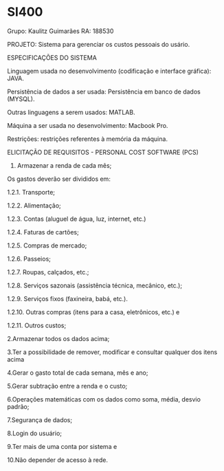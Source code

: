 # SI400
Grupo:
Kaulitz Guimarães RA: 188530

PROJETO:
Sistema para gerenciar os custos pessoais do usário.

ESPECIFICAÇÕES DO SISTEMA

Linguagem usada no desenvolvimento (codificação e interface gráfica): JAVA.

Persistência de dados a ser usada: Persistência em banco de dados (MYSQL).

Outras linguagens a serem usados: MATLAB.

Máquina a ser usada no desenvolvimento: Macbook Pro.

Restrições: restrições referentes à memória da máquina. 

ELICITAÇÃO DE REQUISITOS -  PERSONAL COST SOFTWARE (PCS)

1. Armazenar a renda de cada mês;

 Os gastos deverão ser divididos em:

1.2.1. Transporte;

1.2.2. Alimentação;

1.2.3. Contas (aluguel de água, luz, internet, etc.)

1.2.4. Faturas de cartões;

1.2.5. Compras de mercado;

1.2.6. Passeios; 

1.2.7. Roupas, calçados, etc.;

1.2.8. Serviços sazonais (assistência técnica, mecânico, etc.);

1.2.9. Serviços fixos (faxineira, babá, etc.).

1.2.10. Outras compras (itens para a casa, eletrônicos, etc.) e 

1.2.11. Outros custos;


2.Armazenar todos os dados acima;

3.Ter a possibilidade de remover, modificar e consultar qualquer dos itens acima

4.Gerar o gasto total de cada semana, mês e ano;

5.Gerar subtração entre a renda e o custo;

6.Operações matemáticas com os dados como soma, média, desvio padrão;

7.Segurança de dados;

8.Login do usuário;

9.Ter mais de uma conta por sistema e

10.Não depender de  acesso à rede.

